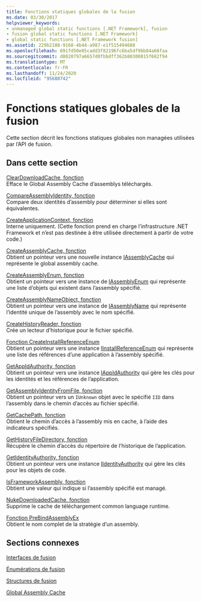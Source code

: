 ```yaml
---
title: Fonctions statiques globales de la fusion
ms.date: 03/30/2017
helpviewer_keywords:
- unmanaged global static functions [.NET Framework], fusion
- fusion global static functions [.NET Framework]
- global static functions [.NET Framework fusion]
ms.assetid: 229b2188-9168-4b44-a987-e1f515494688
ms.openlocfilehash: 691fd50e05cadd3f82196fc6ba5df9bb84a66faa
ms.sourcegitcommit: d8020797a6657d0fbbdff362b80300815f682f94
ms.translationtype: MT
ms.contentlocale: fr-FR
ms.lasthandoff: 11/24/2020
ms.locfileid: "95688742"
---
```

# <a name="fusion-global-static-functions"></a>Fonctions statiques globales de la fusion

Cette section décrit les fonctions statiques globales non managées utilisées par l’API de fusion.  
  
## <a name="in-this-section"></a>Dans cette section  

 [ClearDownloadCache, fonction](cleardownloadcache-function.md)  
 Efface le Global Assembly Cache d’assemblys téléchargés.  
  
 [CompareAssemblyIdentity, fonction](compareassemblyidentity-function.md)  
 Compare deux identités d’assembly pour déterminer si elles sont équivalentes.  
  
 [CreateApplicationContext, fonction](createapplicationcontext-function.md)  
 Interne uniquement. (Cette fonction prend en charge l’infrastructure .NET Framework et n’est pas destinée à être utilisée directement à partir de votre code.)  
  
 [CreateAssemblyCache, fonction](createassemblycache-function.md)  
 Obtient un pointeur vers une nouvelle instance [IAssemblyCache](iassemblycache-interface.md) qui représente le global assembly cache.  
  
 [CreateAssemblyEnum, fonction](createassemblyenum-function.md)  
 Obtient un pointeur vers une instance de [IAssemblyEnum](iassemblyenum-interface.md) qui représente une liste d’objets qui existent dans l’assembly spécifié.  
  
 [CreateAssemblyNameObject, fonction](createassemblynameobject-function.md)  
 Obtient un pointeur vers une instance de [IAssemblyName](iassemblyname-interface.md) qui représente l’identité unique de l’assembly avec le nom spécifié.  
  
 [CreateHistoryReader, fonction](createhistoryreader-function.md)  
 Crée un lecteur d’historique pour le fichier spécifié.  
  
 [Fonction CreateInstallReferenceEnum](createinstallreferenceenum-function.md)  
 Obtient un pointeur vers une instance [IInstallReferenceEnum](iinstallreferenceenum-interface.md) qui représente une liste des références d’une application à l’assembly spécifié.  
  
 [GetAppIdAuthority, fonction](getappidauthority-function.md)  
 Obtient un pointeur vers une instance [IAppIdAuthority](iappidauthority-interface.md) qui gère les clés pour les identités et les références de l’application.  
  
 [GetAssemblyIdentityFromFile, fonction](getassemblyidentityfromfile-function.md)  
 Obtient un pointeur vers un `IUnknown` objet avec le spécifié `IID` dans l’assembly dans le chemin d’accès au fichier spécifié.  
  
 [GetCachePath, fonction](getcachepath-function.md)  
 Obtient le chemin d’accès à l’assembly mis en cache, à l’aide des indicateurs spécifiés.  
  
 [GetHistoryFileDirectory, fonction](gethistoryfiledirectory-function.md)  
 Récupère le chemin d’accès du répertoire de l’historique de l’application.  
  
 [GetIdentityAuthority, fonction](getidentityauthority-function.md)  
 Obtient un pointeur vers une instance [IIdentityAuthority](iidentityauthority-interface.md) qui gère les clés pour les objets de code.  
  
 [IsFrameworkAssembly, fonction](isframeworkassembly-function.md)  
 Obtient une valeur qui indique si l’assembly spécifié est managé.  
  
 [NukeDownloadedCache, fonction](nukedownloadedcache-function.md)  
 Supprime le cache de téléchargement common language runtime.  
  
 [Fonction PreBindAssemblyEx](prebindassemblyex-function.md)  
 Obtient le nom complet de la stratégie d’un assembly.  
  
## <a name="related-sections"></a>Sections connexes  

 [Interfaces de fusion](fusion-interfaces.md)  
  
 [Énumérations de fusion](fusion-enumerations.md)  
  
 [Structures de fusion](fusion-structures.md)  
  
 [Global Assembly Cache](../../app-domains/gac.md)
